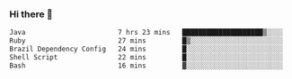 ### Hi there 👋

<!--START_SECTION:waka-->

```txt
Java                       7 hrs 23 mins   ████████████████████▒░░░░   81.94 %
Ruby                       27 mins         █▒░░░░░░░░░░░░░░░░░░░░░░░   04.99 %
Brazil Dependency Config   24 mins         █░░░░░░░░░░░░░░░░░░░░░░░░   04.45 %
Shell Script               22 mins         █░░░░░░░░░░░░░░░░░░░░░░░░   04.20 %
Bash                       16 mins         ▓░░░░░░░░░░░░░░░░░░░░░░░░   02.97 %
```

<!--END_SECTION:waka-->

<!--
**jerry-shao/jerry-shao** is a ✨ _special_ ✨ repository because its `README.md` (this file) appears on your GitHub profile.

Here are some ideas to get you started:

- 🔭 I’m currently working on ...
- 🌱 I’m currently learning ...
- 👯 I’m looking to collaborate on ...
- 🤔 I’m looking for help with ...
- 💬 Ask me about ...
- 📫 How to reach me: ...
- 😄 Pronouns: ...
- ⚡ Fun fact: ...
-->
